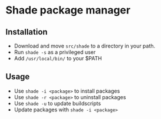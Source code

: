 # Shade package manager

## Installation

- Download and move `src/shade` to a directory in your path.
- Run `shade -s` as a privileged user
- Add `/usr/local/bin/` to your $PATH

## Usage

- Use `shade -i <package>` to install packages
- Use `shade -r <package>` to uninstall packages
- Use `shade -u` to update buildscripts
- Update packages with `shade -i <package>`
